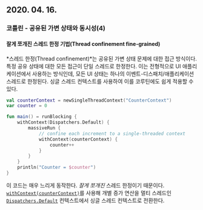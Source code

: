 ## 2020. 04. 16.

### 코틀린 - 공유된 가변 상태와 동시성(4)

#### 잘게 쪼개진 스레드 한정 기법(Thread confinement fine-grained)

*스레드 한정(Thread confinement)*는 공유된 가변 상태 문제에 대한 접근 방식이다. 특정 공유 상태에 대한 모든 접근이 단일 스레드로 한정한다. 이는 전형적으로 UI 애플리케이션에서 사용하는 방식인데, 모든 UI 상태는 하나의 이벤트-디스패치/애플리케이션 스레드로 한정된다. 싱글 스레드 컨텍스트를 사용하여 이를 코루틴에도 쉽게 적용할 수 있다.

```kotlin
val counterContext = newSingleThreadContext("CounterContext")
var counter = 0

fun main() = runBlocking {
    withContext(Dispatchers.Default) {
        massiveRun {
            // confine each increment to a single-threaded context
            withContext(counterContext) {
                counter++
            }
        }
    }
    println("Counter = $counter")
}
```

이 코드는 매우 느리게 동작한다. *잘게 쪼개진* 스레드 한정이기 때문이다. [`withContext(counterContext)`][kt-coroutine-with-context]를 사용해 개별 증가 연산을 멀티 스레드인 [`Dispatchers.Default`][kt-coroutine-dispatchers-default] 컨텍스트에서 싱글 스레드 컨텍스트로 전환한다.



[kt-coroutine-dispatchers-default]: https://kotlin.github.io/kotlinx.coroutines/kotlinx-coroutines-core/kotlinx.coroutines/-dispatchers/-default.html
[kt-coroutine-with-context]: https://kotlin.github.io/kotlinx.coroutines/kotlinx-coroutines-core/kotlinx.coroutines/with-context.html